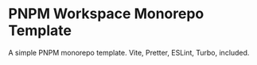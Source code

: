 # PNPM Workspace Monorepo Template

A simple PNPM monorepo template. Vite, Pretter, ESLint, Turbo, included.